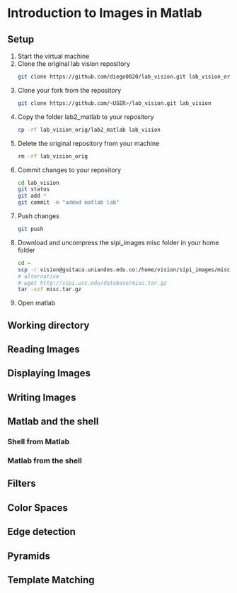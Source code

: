 # Introduction to Images in Matlab

## Setup

1.  Start the virtual machine
2.  Clone the original lab vision repository
    ```bash
    git clone https://github.com/diego0020/lab_vision.git lab_vision_orig
    ```
3.  Clone your fork from the repository
    ```bash
    git clone https://github.com/<USER>/lab_vision.git lab_vision
    ```
4.  Copy the folder lab2_matlab to your repository
    ```bash
    cp -rf lab_vision_orig/lab2_matlab lab_vision
    ```
5.  Delete the original repository from your machine
    ```bash
    rm -rf lab_vision_orig
    ```
6.  Commit changes to your repository
    ```bash
    cd lab_vision
    git status
    git add *
    git commit -m "added matlab lab"
    ```
7.  Push changes
    ```bash
    git push
    ```    
8.  Download and uncompress the sipi_images misc folder in your home folder
    ```bash
    cd ~
    scp -r vision@guitaca.uniandes.edu.co:/home/vision/sipi_images/misc.tar.gz .
    # alternative
    # wget http://sipi.usc.edu/database/misc.tar.gz
    tar -xzf misc.tar.gz
    ```    
9.  Open matlab

## Working directory

## Reading Images

## Displaying Images

## Writing Images


## Matlab and the shell

### Shell from Matlab

### Matlab from the shell


## Filters


## Color Spaces


## Edge detection


## Pyramids


## Template Matching



